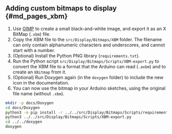 ## Adding custom bitmaps to display {#md_pages_xbm}

1. Use [GIMP](https://www.gimp.org/) to create a small black-and-white image, and export it as an X BitMap (`.xbm`) file.
2. Copy the XBM file to the `src/Display/Bitmaps/XBM` folder. The filename can only contain alphanumeric characters and underscores, and cannot start with a number.
3. (Optional) Install the Python PNG library (`requirements.txt`).
4. Run the Python script `src/Display/Bitmaps/Scripts/XBM-export.py` to convert the XBM file to a format that the Arduino can read (`.axbm`) and to create an `XBitmap` from it.
5. (Optional) Run Doxygen again (in the `doxygen` folder) to include the new icon in the documentation.
6. You can now use the bitmap in your Arduino sketches, using the original file name (without `.xbm`).

```sh
mkdir -p docs/Doxygen
cd docs/Doxygen
python3 -m pip install -r ../../src/Display/Bitmaps/Scripts/requirements.txt
python3 ../../src/Display/Bitmaps/Scripts/XBM-export.py
cd ../../doxygen
doxygen
```